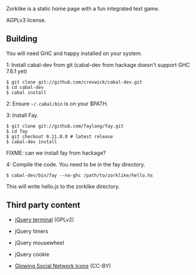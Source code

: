 Zorklike is a static home page with a fun integrated text game.

AGPLv3 license.

Building
--------

You will need GHC and happy installed on your system.

1: Install cabal-dev from git (cabal-dev from hackage doesn't support
GHC 7.6.1 yet)

    $ git clone git://github.com/creswick/cabal-dev.git 
    $ cd cabal-dev
    $ cabal install
    
2: Ensure `~/.cabal/bin` is on your $PATH.

3: Install Fay.

    $ git clone git://github.com/faylang/fay.git
    $ cd fay
    $ git checkout 0.11.0.0 # latest release
    $ cabal-dev install
    
FIXME: can we install fay from hackage?

4: Compile the code. You need to be in the fay directory.

    $ cabal-dev/bin/fay --no-ghc /path/to/zorklike/hello.hs
    
This will write hello.js to the zorklike directory.

Third party content
-------------------

* [jQuery terminal](https://github.com/jcubic/jquery.terminal) (GPLv2)
 * jQuery timers
 * jQuery mousewheel
 * jQuery cookie

* [Glowing Social Network Icons](http://www.softicons.com/free-icons/social-media-icons/glowing-social-network-icons-by-aaron-nichols) (CC-BY)
